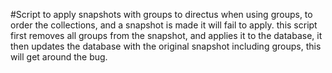 #Script to apply snapshots with groups to directus
when using groups, to order the collections, and a snapshot is made it will fail to apply.
this script first removes all groups from the snapshot, and applies it to the database,
it then updates the database with the original snapshot including groups,
 this will get around the bug.

